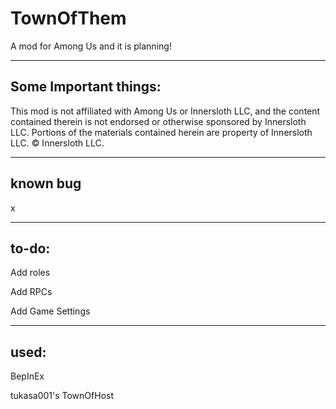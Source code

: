 # TownOfThem
A mod for Among Us and it is planning!

----------------------------

## Some Important things:

This mod is not affiliated with Among Us or Innersloth LLC, and the content contained therein is not endorsed or otherwise sponsored by Innersloth LLC. Portions of the materials contained herein are property of Innersloth LLC. © Innersloth LLC.

----------------------------

## known bug

x


----------------------------

## to-do:

Add roles

Add RPCs

Add Game Settings


----------------------------

## used:

BepInEx

tukasa001's TownOfHost
